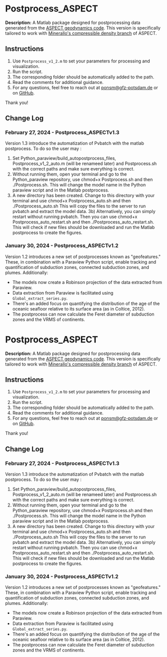 # Postprocess_ASPECT

**Description:**
A Matlab package designed for postprocessing data generated from the [ASPECT geodynamics code](https://github.com/geodynamics/aspect). This version is specifically tailored to work with [Minerallo's compressible density branch](https://github.com/Minerallo/aspect/tree/main_compressible_density) of ASPECT.

## Instructions

1. Use `Postprocess_v1_2.m` to set your parameters for processing and visualization.
2. Run the script.
3. The corresponding folder should be automatically added to the path.
4. Read the comments for additional guidance.
5. For any questions, feel free to reach out at [ponsm@gfz-potsdam.de](mailto:ponsm@gfz-potsdam.de) or on [GitHub](https://github.com/geodynamics/aspect).

Thank you!

## Change Log

### February 27, 2024 - Postprocess_ASPECTv1.3

Version 1.3 introduce the automatization of Pvbatch with the matlab postprocess. To do so the user may :

1. Set Python_paraview/build_autopostprocess_files, Postprocess_v1_2_auto.m (will be renameed later) and Postprocess.sh with the correct paths and make sure everything is correct.
2. Without running them, open your terminal and go to the Python_paraview repository, use chmod+x Postprocess.sh and then ./Postprocess.sh. This will change the model name in the Python paraview script and in the Matlab postprocess.
3. A new directory has been created. Change to this directory with your terminal and use chmod+x Postprocess_auto.sh and then ./Postprocess_auto.sh This will copy the files to the server to run pvbatch and extract the model data. 3b) Alternatively, you can simply restart without running pvbatch. Then you can use chmod+x Postprocess_auto_restart.sh and then ./Postprocess_auto_restart.sh. This will check if new files should be downloaded and run the Matlab postprocess to create the figures.

### January 30, 2024 - Postprocess_ASPECTv1.2

Version 1.2 introduces a new set of postprocesses known as "geofeatures." These, in combination with a Paraview Python script, enable tracking and quantification of subduction zones, connected subduction zones, and plumes. Additionally:

- The models now create a Robinson projection of the data extracted from Paraview.
- Data extraction from Paraview is facilitated using `Global_extract_series.py`.
- There's an added focus on quantifying the distribution of the age of the oceanic seafloor relative to its surface area (as in Coltice, 2012).
- The postprocess can now calculate the Feret diameter of subduction zones and the VRMS of continents.

# Postprocess_ASPECT

**Description:**
A Matlab package designed for postprocessing data generated from the [ASPECT geodynamics code](https://github.com/geodynamics/aspect). This version is specifically tailored to work with [Minerallo's compressible density branch](https://github.com/Minerallo/aspect/tree/main_compressible_density) of ASPECT.

## Instructions

1. Use `Postprocess_v1_2.m` to set your parameters for processing and visualization.
2. Run the script.
3. The corresponding folder should be automatically added to the path.
4. Read the comments for additional guidance.
5. For any questions, feel free to reach out at [ponsm@gfz-potsdam.de](mailto:ponsm@gfz-potsdam.de) or on [GitHub](https://github.com/geodynamics/aspect).

Thank you!

## Change Log

### February 27, 2024 - Postprocess_ASPECTv1.3

Version 1.3 introduce the automatization of Pvbatch with the matlab postprocess. To do so the user may :

1. Set Python_paraview/build_autopostprocess_files, Postprocess_v1_2_auto.m (will be renameed later) and Postprocess.sh with the correct paths and make sure everything is correct.
2. Without running them, open your terminal and go to the Python_paraview repository, use chmod+x Postprocess.sh and then ./Postprocess.sh. This will change the model name in the Python paraview script and in the Matlab postprocess.
3. A new directory has been created. Change to this directory with your terminal and use chmod+x Postprocess_auto.sh and then ./Postprocess_auto.sh This will copy the files to the server to run pvbatch and extract the model data. 3b) Alternatively, you can simply restart without running pvbatch. Then you can use chmod+x Postprocess_auto_restart.sh and then ./Postprocess_auto_restart.sh. This will check if new files should be downloaded and run the Matlab postprocess to create the figures.

### January 30, 2024 - Postprocess_ASPECTv1.2

Version 1.2 introduces a new set of postprocesses known as "geofeatures." These, in combination with a Paraview Python script, enable tracking and quantification of subduction zones, connected subduction zones, and plumes. Additionally:

- The models now create a Robinson projection of the data extracted from Paraview.
- Data extraction from Paraview is facilitated using `Global_extract_series.py`.
- There's an added focus on quantifying the distribution of the age of the oceanic seafloor relative to its surface area (as in Coltice, 2012).
- The postprocess can now calculate the Feret diameter of subduction zones and the VRMS of continents.